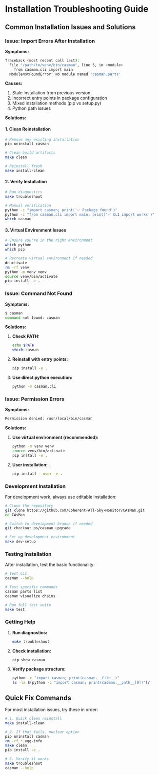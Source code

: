 # Installation Troubleshooting Guide

## Common Installation Issues and Solutions

### Issue: Import Errors After Installation

**Symptoms:**
```bash
Traceback (most recent call last):
  File "/path/to/venv/bin/casman", line 5, in <module>
    from casman.cli import main
  ModuleNotFoundError: No module named 'casman.parts'
```

**Causes:**
1. Stale installation from previous version
2. Incorrect entry points in package configuration
3. Mixed installation methods (pip vs setup.py)
4. Python path issues

**Solutions:**

#### 1. Clean Reinstallation
```bash
# Remove any existing installation
pip uninstall casman

# Clean build artifacts
make clean

# Reinstall fresh
make install-clean
```

#### 2. Verify Installation
```bash
# Run diagnostics
make troubleshoot

# Manual verification
python -c "import casman; print('✅ Package found')"
python -c "from casman.cli import main; print('✅ CLI import works')"
which casman
```

#### 3. Virtual Environment Issues
```bash
# Ensure you're in the right environment
which python
which pip

# Recreate virtual environment if needed
deactivate
rm -rf venv
python -m venv venv
source venv/bin/activate
pip install -e .
```

### Issue: Command Not Found

**Symptoms:**
```bash
$ casman
command not found: casman
```

**Solutions:**

1. **Check PATH:**
   ```bash
   echo $PATH
   which casman
   ```

2. **Reinstall with entry points:**
   ```bash
   pip install -e .
   ```

3. **Use direct python execution:**
   ```bash
   python -m casman.cli
   ```

### Issue: Permission Errors

**Symptoms:**
```bash
Permission denied: /usr/local/bin/casman
```

**Solutions:**

1. **Use virtual environment (recommended):**
   ```bash
   python -m venv venv
   source venv/bin/activate
   pip install -e .
   ```

2. **User installation:**
   ```bash
   pip install --user -e .
   ```

### Development Installation

For development work, always use editable installation:

```bash
# Clone the repository
git clone https://github.com/Coherent-All-Sky-Monitor/CAsMan.git
cd CAsMan

# Switch to development branch if needed
git checkout ps/casman_upgrade

# Set up development environment
make dev-setup
```

### Testing Installation

After installation, test the basic functionality:

```bash
# Test CLI
casman --help

# Test specific commands
casman parts list
casman visualize chains

# Run full test suite
make test
```

### Getting Help

1. **Run diagnostics:**
   ```bash
   make troubleshoot
   ```

2. **Check installation:**
   ```bash
   pip show casman
   ```

3. **Verify package structure:**
   ```bash
   python -c "import casman; print(casman.__file__)"
   ls -la $(python -c "import casman; print(casman.__path__[0])")/
   ```

## Quick Fix Commands

For most installation issues, try these in order:

```bash
# 1. Quick clean reinstall
make install-clean

# 2. If that fails, nuclear option
pip uninstall casman
rm -rf *.egg-info
make clean
pip install -e .

# 3. Verify it works
make troubleshoot
casman --help
```
